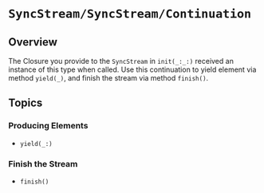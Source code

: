 # ``SyncStream/SyncStream/Continuation``

## Overview

The Closure you provide to the `SyncStream` in `init(_:_:)` received an instance of this type when called. Use this continuation to yield element via method `yield(_)`, and finish the stream via method `finish()`.

## Topics

### Producing Elements

- ``yield(_:)``

### Finish the Stream

- ``finish()``
